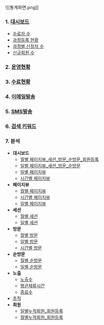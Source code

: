 ![[통계화면.png]]

### 1. [대시보드](통계-대시보드.md)  
   - [수료자 수](대시보드-수료자수.md)  
   - [과정등록 현황](대시보드-과정등록현황.md)  
   - [과정별 신청자 수](대시보드-과정별신청자수.md)  
   - [신규회원 수](대시보드-신규회원수.md)

### 2. [운영현황](운영현황.md)

### 3. [수료현황](수료현황.md)

### 4. [이메일발송](이메일발송.md)

### 5. [SMS발송](SMS발송.md)

### 6. [검색 키워드](검색키워드.md)

### 7. 분석  
   - **대시보드**
      - [월별 페이지뷰_세션_방문_순방문_회원등록](분석-대시보드(월별페이지뷰_세션_방문_순방문_회원등록))
      - [일별 페이지뷰_세션_방문_순방문](분석-대시보드(일별페이지뷰_세션_방문_순방문))
      - [일별 페이지뷰](분석-페이지뷰(일별페이지뷰).md)  
      - [시간별 페이지뷰](분석-대시보드(시간별페이지뷰))
   - **페이지뷰**
      - [월별 페이지뷰](분석-페이지뷰(월별페이지뷰).md) 
      - [시간별 페이지뷰](분석-페이지뷰(시간별페이지뷰).md)
      - [일별 페이지뷰](분석-페이지뷰(일별페이지뷰).md)  
   - **세션**
      - [월별 세션](분석-세션(월별세션).md) 
      - [일별 세션](분석-세션(일별세션).md)
   - **방문** 
      - [월별 방문](분석-방문(월별방문).md)  
      - [일별 방문](분석-방문(일별방문).md)  
      - [시간별 방문](분석-방문(시간별방문).md)
   - **순방문**
      - [월별 순방문](분석-순방문(월별순방문).md) 
      - [일별 순방문](분석-순방문(일별순방문).md)   
   - **노출**  
      - [노출수](분석-노출(노출수).md)   
      - [평균체류시간](분석-노출(평균체류시간).md)  
      - [종료수](분석-노출(종료수).md)
   - [추적](분석-추적.md)  
   - **회원**
      - [일별누적회원_회원등록](분석-회원(일별누적회원_회원등록))
      - [월별누적회원_회원등록](분석-회원(월별누적회원_회원등록))

